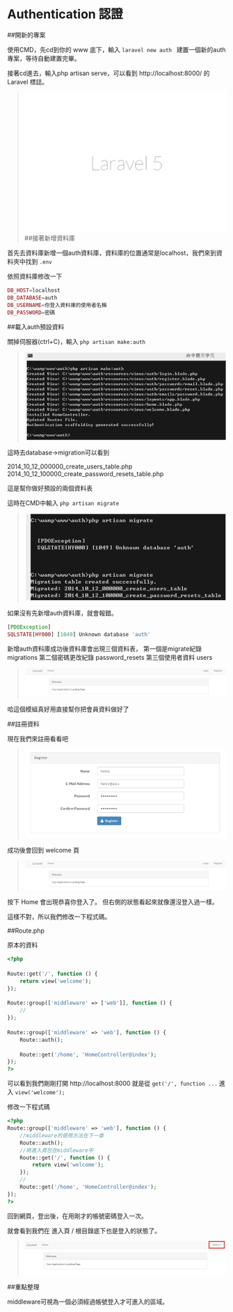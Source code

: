 # Authentication 認證



##開新的專案

使用CMD，先cd到你的 www 底下，輸入 `laravel new auth ` 建置一個新的auth專案，等待自動建置完畢。

接著cd進去，輸入php artisan serve，可以看到 http://localhost:8000/ 的 Laravel 標誌。

>![laravel](home.jpg)
##接著新增資料庫

首先去資料庫新增一個auth資料庫，資料庫的位置通常是localhost，我們來到資料夾中找到 `.env`

依照資料庫修改一下

```php 
DB_HOST=localhost
DB_DATABASE=auth
DB_USERNAME=你登入資料庫的使用者名稱
DB_PASSWORD=密碼 
```

##載入auth預設資料

關掉伺服器(ctrl+C)，輸入 ``` php artisan make:auth ```

>![auth](auth.jpg)

這時去database->migration可以看到

2014_10_12_000000_create_users_table.php
2014_10_12_100000_create_password_resets_table.php

這是幫你做好預設的兩個資料表

這時在CMD中輸入 `php artisan migrate`

>![migrate](migrate.jpg)

如果沒有先新增auth資料庫，就會報錯。

```php
[PDOException]
SQLSTATE[HY000] [1049] Unknown database 'auth'
```

新增auth資料庫成功後資料庫會出現三個資料表，
第一個是migrate紀錄 	migrations
第二個密碼更改紀錄   password_resets
第三個使用者資料   	users

>![auth_root](auth_root.jpg)


哈這個模組真好用直接幫你把會員資料做好了

##註冊資料

現在我們來註冊看看吧

>![register](register.jpg)

成功後會回到 welcome 頁


>![auth_root](auth_root.jpg)


按下 Home 會出現恭喜你登入了。
但右側的狀態看起來就像還沒登入過一樣。

這樣不對，所以我們修改一下程式碼。

##Route.php

原本的資料
```php
<?php

Route::get('/', function () {
    return view('welcome');
});

Route::group(['middleware' => ['web']], function () {
    //
});

Route::group(['middleware' => 'web'], function () {
    Route::auth();

    Route::get('/home', 'HomeController@index');
});
?>
```
可以看到我們剛剛打開 http://localhost:8000 就是從 `get('/', function ...` 進入 `view('welcome');`

修改一下程式碼

```php
<?php
Route::group(['middleware' => 'web'], function () {
    //middleware的使用方法在下一章
    Route::auth();
    //將進入頁包在middleware中
    Route::get('/', function () {
        return view('welcome');
    });
    //
    Route::get('/home', 'HomeController@index');
});
?>
```

回到網頁，登出後，在用剛才的帳號密碼登入一次。

就會看到我們在 進入頁 / 根目錄底下也是登入的狀態了。

>![auth_login](auth_login.jpg)

##重點整理

middleware可視為一個必須經過帳號登入才可進入的區域。




